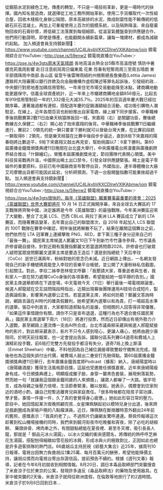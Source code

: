 從鋼筋水泥到綠色工地，傳產的轉型，不只是一場技術革新，更是一場時代的抉擇。國內知名營造商，就選擇從工地工務所開始革新。使用二手貨櫃取代一次性組合屋，回收木棧板化身辦公隔間，原本高碳排的水泥，換成耐震性能不輸傳統的低碳石灰石混凝土。再加上可重複使用上百次的鋁模系統，以及隔熱降溫、來自廢棄物回收的石膏砂漿，將低碳工法落實到每個細節。從溫室氣體盤查到供應鏈合作，他們用行動證明，即使是傳產，也能翻開永續新篇章，讓每一塊建材，都成為減碳的起點。   加入頻道會員支持鏡新聞🩷： https://www.youtube.com/channel/UC4LjkybVKXCDlneVXlKAbmw/join 鏡電視綜合台YouTube👉http://pse.is/59enw2 鏡電視直播台YouTube👉https://pse.is/4w3gts周末天氣晴朗 各地高溫炎熱全台5縣市高溫燈號 慎防中暑娜克莉風雨影響 赴日注意航班周日偏東風 花東.恆春有短暫雨周三至周五晴朗 東半部偶降雨中南部.各山區 留意午後雷陣雨紐約州檢察總長詹樂霞(Letitia James)遭聯邦大陪審團以銀行詐欺及向金融機構作虛假陳述等罪名起訴後，引發紐約政...中央銀行對房地產加碼信用管制，一年來住宅市場交易動能降至冰點，建商購地動能更趨保守。信義全球資產統計，近一年來上市櫃建商購地金額856億元，比起去年919信用管制前一年的1,332億元大減35.7％。2025年的百貨週年慶大戰已經拉開序幕。連著幾週都有連假，搭配週年慶的促銷滿額組合活動，成功吸引購物人潮駐足。在線上，近年各間百貨也紛紛推出自家電商，線上線下同步搶客。中華職棒季後挑戰賽第2戰11日由樂天桃猿隊扳回一城，宋嘉翔（右）是關鍵功臣，賽後總教練古久保健二（右2）開心拍了拍宋嘉翔的後背。中華職棒季後挑戰賽11日繼續進行，賽前2：0領先的統一獅只要拿下勝利就可以晉級台灣大賽，在比賽前段統一獅取得6：2領先，但是樂天桃猿在比賽中後段步步逼近，直到8局下宋嘉翔的陽春砲將比數追平，9局下宋嘉翔又敲出再見安，幫助桃園以7：6拿下勝利。第60屆廣播金鐘獎頒獎典禮11日晚間在台北盛大舉行，中央廣播電台將漫畫與廣播劇跨界結合推出「什錦繪幻」，榮獲本屆廣播劇獎肯定，節目團隊代表開心領獎。美中科技貿易戰再升溫，中國祭出稀土出口禁令，引發全球供應鏈緊張。稀土是電子零組件的重要原料，目前已有中國廠商宣布暫停出貨，外媒指出，連半導體機台大廠艾司摩爾出貨都可能因此延宕，分析師預測，下週一台股開盤指數可能重挫超過千點。  加入頻道會員支持鏡新聞🩷： https://www.youtube.com/channel/UC4LjkybVKXCDlneVXlKAbmw/join 鏡電視綜合台YouTube👉http://pse.is/59enw2 鏡電視直播台YouTube👉https://pse.is/4w3gts很快的，每年《英雄聯盟》職業賽事最重要的盛會：2025《英雄聯盟》世界大賽即將在 10 月 14 日正式揭開序幕，來自全球五大賽區的 17 支戰隊將齊聚中國，決定誰將是今年《英雄聯盟》的最強戰隊。今年美洲賽區迎來了大變動，整合了北美 LCS、巴西 CBLoL 與拉丁美洲 LLA 賽區成立了新的 LTA 賽區，而隨著賽區變革，去年賣出自己的聯盟席次，自 2018 年起加入 LCS 聯盟的 100T 戰隊在賽季中確認，明年後就將解散不玩了，結果在離開這個舞台之前，他們依然在 LTA 冠軍賽上連續擊敗 PNG、RED，拿下第三種子身分迎來自己的「最後一舞」。國民黨主席候選人鄭麗文10日下午到新竹市竹蓮寺參拜，竹市議長許修睿親自接待，針對近期有風聲指鄭麗文若當選將問鼎2028，許修睿也打破眾人疑問當眾提問鄭麗文選黨主席是要造王造后？還是劍指總統？天后李玟（CoCo）逝世已滿兩年，粉絲對她的思念仍未減。近日網路上傳出，一名網友發現自己的新手機號碼竟能登入李玟的音樂平台帳號，並公開了大量粉絲私信截圖，引起關注。對此，李玟二姊李思林發文呼籲：「我懇請大家，尊重逝者與生者，我和家人一直在努力處理CoCo身後的各項事務，希望能給她一個平靜的告別。」國民黨主席選舉即將在下週登場，中天電視今天（11日）舉行最後一場電視辯論會。候選人郝龍斌在交互詰問階段時指出，近期出現幕後團隊運用AI技術合成短片，製造輿論假象，影響黨內選舉公正性。若當選黨主席，將如何防範？鄭麗文答詢時說，網路言論在AI時代的確真假難判，她希望黨內選舉以和為貴，打一場超高水準的選舉。張亞中則直言，大家都知道郝點名的是誰，但相關的人回答得非常優雅，「如果這件事情跟你有關，請你不只是宣布退選，這種行為也不適合擔任國民黨員。」國民黨主席選舉下周六（18日）將進行投票，然而近日卻傳出有境外勢力介入選戰，甚至網路上還流傳一支由AI所合成，台北市議員柳采葳與候選人郝龍斌接吻的影片，對此柳采葳表示，影片不只令人感到噁心，更讓人痛心，她將由趙少康陪同，於明天前往報案，也一定會提出告訴。國聯分區系列賽G4道奇和費城人上演精彩投手戰，前6局打完雙方先發投手都沒有失分，道奇7局上換上斯漢（Emmet Sheehan）中繼，不料他因為自己補位漏接導致雙殺守備無法完成，隨後他也為這個失誤付出代價，被費城人敲出二壘安打先馳得點。第60屆廣播金鐘獎頒獎典禮11日舉行，去年廣播金鐘首度將Podcast（播客）納入，唐綺陽當時以《唐陽雞酒屋》獲得生活風格節目獎，這屆也受邀擔任頒獎嘉賓。近年來唐綺陽瘦身有成，今日頒獎典禮上，明顯瘦成錐子臉，身穿一襲黑色套裝，展現俐落氣勢，然而她一句「就讓我這個跟金鐘同歲的人來頒獎」，讓眾人都嚇了一大跳。張宇坦言，成為母親之後壓力倍增，生活節奏緊湊，難以放鬆。她表示，偶爾會到住家附近的酒吧小酌，讓自己短暫逃離育兒與家庭責任。「很多時候都在陪孩子寫功課、學才藝，事情一件接一件，久了真的會覺得身心疲憊。」她如此形容日常的壓力。節目中，她回憶起某次夜晚照顧完孩...女星陳珮騏起初以模特兒身分出道，後來跨足戲劇圈成為家喻戶曉的八點檔演員，近日，陳珮騏在斷捨離時意外翻出24年前的舊照，感慨表示：「我真的老了」，不過照片仍讓網友驚呼連連。蔡佩伶報導這次趁著到松山機場接機的同時，我們來到饒河街夜市吃晚餐和宵夜，除了必吃的胡椒餅、 藥燉排骨、烤肉串之外，有間甜點總能在夏夜裡、甚至冬天裡，吸引長長人龍，那就是「 御品元冰火湯圓」，以冰火交織的衝突感聞名，將傳統的熱呼呼芝麻花生湯圓，搭配刨得細緻如雪花般的冰屑，形成冰與火的極致對比，正因如此也總是許多遊客排隊的熱門店。66歲胡瓜主持民視《綜藝大集合》近25年，據周刊10日報導，電視台因無力負擔胡瓜1集25萬、每月百萬元的酬勞，希望他能降價主持，讓胡瓜憤而向電視台寄出存證信函，提前預告不續約。根據《週刊文春》報導，記者在今年6月初就收到相關情報。8月20日，調日本毒品取締部門突襲搜查了米倉涼子位於東京的公寓，發現許多違反《毒品取締法》的藥物及使用器具。在家中被突襲的2天後，米倉涼子就飛往歐洲度假，在倫敦等地旅行了約2週時間。米倉涼子於9月6日回到日本...